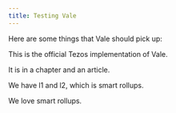 ```yaml
---
title: Testing Vale
---
```


Here are some things that Vale should pick up:

This is the official Tezos implementation of Vale.

It is in a chapter and an article.

We have l1 and l2, which is smart rollups.

We love smart rollups.
